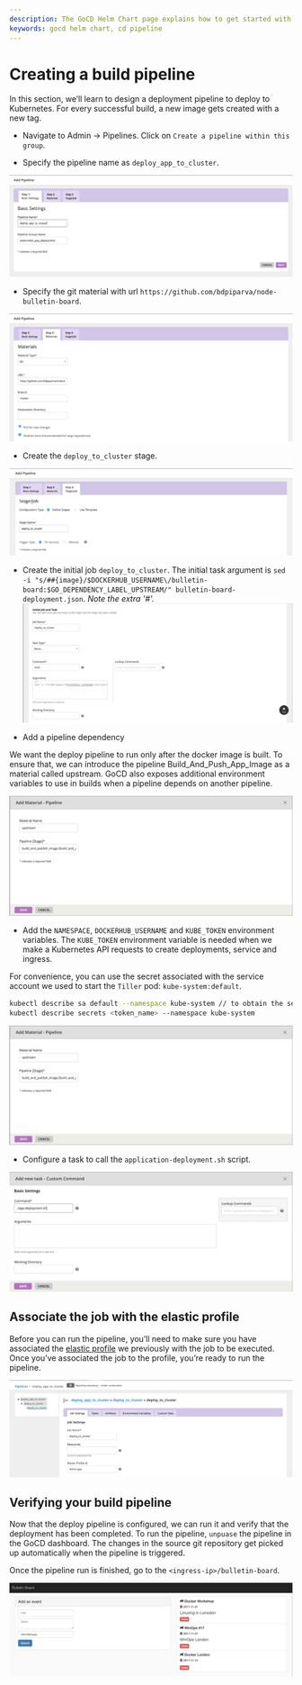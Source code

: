 ```yaml
---
description: The GoCD Helm Chart page explains how to get started with GoCD for kubernetes using Helm.
keywords: gocd helm chart, cd pipeline
---
```

# Creating a build pipeline

In this section, we’ll learn to design a deployment pipeline to deploy to Kubernetes. For every successful build, a new image gets created with a new tag. 

- Navigate to Admin -> Pipelines. Click on `Create a pipeline within this group`.

- Specify the pipeline name as `deploy_app_to_cluster`.

![](../../resources/images/gocd-helm-chart/pipeline_wizard_deploy_pipeline.png)

- Specify the git material with url `https://github.com/bdpiparva/node-bulletin-board`.

![](../../resources/images/gocd-helm-chart/deploy_add_material.png)

- Create the `deploy_to_cluster` stage.

![](../../resources/images/gocd-helm-chart/deploy_add_stage.png)

- Create the initial job `deploy_to_cluster`. The initial task argument is `sed -i "s/##{image}/$DOCKERHUB_USERNAME\/bulletin-board:$GO_DEPENDENCY_LABEL_UPSTREAM/" bulletin-board-deployment.json`.
*Note the extra '#'.*
![](../../resources/images/gocd-helm-chart/deploy_add_job.png)

- Add a pipeline dependency

We want the deploy pipeline to run only after the docker image is built. To ensure that, we can introduce the pipeline Build_And_Push_App_Image as a material called upstream. GoCD also exposes additional environment variables to use in builds when a pipeline depends on another pipeline.

![](../../resources/images/gocd-helm-chart/deploy_add_pipeline_dep.png)


- Add the `NAMESPACE`, `DOCKERHUB_USERNAME` and `KUBE_TOKEN` environment variables. The `KUBE_TOKEN` environment variable is needed when we make a Kubernetes API requests to create deployments, service and ingress.

For convenience, you can use the secret associated with the service account we used to start the `Tiller` pod: `kube-system:default`.  

```bash
kubectl describe sa default --namespace kube-system // to obtain the secret name
kubectl describe secrets <token_name> --namespace kube-system
``` 

![](../../resources/images/gocd-helm-chart/deploy_add_pipeline_dep.png)

- Configure a task to call the `application-deployment.sh` script.

![](../../resources/images/gocd-helm-chart/deploy_add_task.png)

## Associate the job with the elastic profile

Before you can run the pipeline, you’ll need to make sure you have associated the [elastic profile]((../gocd_helm_chart/configure_k8s_ea_plugin.md#create-an-elastic-profile)) we previously with the job to be executed. Once you’ve associated the job to the profile, you’re ready to run the pipeline.

![](../../resources/images/gocd-helm-chart/deploy_associate_with_profile.png)

## Verifying your build pipeline

Now that the deploy pipeline is configured, we can run it and verify that the deployment has been completed. To run the pipeline, `unpuase` the pipeline in the GoCD dashboard. The changes in the source git repository get picked up automatically when the pipeline is triggered.

Once the pipeline run is finished, go to the `<ingress-ip>/bulletin-board`.

![](../../resources/images/gocd-helm-chart/sample_application.png)
